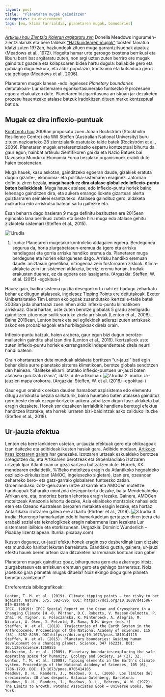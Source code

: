 ```yaml
---
layout: post
title:  "Planetaren mugak gainditzen"
categories: eu environment
tags: [eu, klima larrialdia, planetaren mugak, bonudaries]
---
```

[*Artikulu hau Zientzia Kaieran argitaratu zen*](https://zientziakaiera.eus/2021/12/29/planetaren-mugak-gainditzen/)
Donella Meadows ingurumen-zientzialariak eta bere taldeak [“Hazkundearen mugak”](https://eu.wikipedia.org/wiki/Hazkundearen_mugak) txosten famatua idatzi zuten 1972an, hazkundeak zituen muga garrantzitsuenak aipatuz (Meadows et al., 1972). Hogeita hamar urte geroago txostena berrikusi eta liburu berri bat argitaratu zuten, non argi uzten zuten berriro ere mugak gaindituz goazela eta kolapsoaren bidea hartu dugula: baliabide gero eta gutxiago dugu eskura, eta aldiz populazio, kontsumo eta kutsadura geroz eta gehiago (Meadows et al., 2006).

Planetaren mugak lanean -edo ingelesez *Planetary boundaries* deitutakoan- Lur sistemaren egonkortasunerako funtsezko 9 prozesuen egoera ebaluatzen dute. Planetaren bizigarritasuna arriskuan jar dezaketen prozesu hauentzako atalase batzuk iradokitzen dituen marko kontzeptual bat da.

## Mugak ez dira inflexio-puntuak

[Kontzeptu hau](https://www.stockholmresilience.org/research/planetary-boundaries.html) 2009an proposatu zuen Johan Rockström (Stockholm Resilience Centre) eta Will Steffen (Australian National University) buru zituen nazioarteko 28 zientzialarik osatutako talde batek (Rockström et al., 2009). Planetaren mugak erreferentziazko esparru kontzeptual bihurtu da gaur egun; hainbat artikulu zientifikoren gai da eta Nazio Batuek bai Davoseko Munduko Ekonomia Foroa bezalako organismoek erabili dute haien txostenetan.

Muga hauek, kasu askotan, gainditzeko egoeran daude, gizakiek eratuta dugun gizarte-, ekonomia- eta politika-sistemaren eraginez. Jatorrian definitu ziren bezala, **muga hauek ez dira atalase global edo inflexio-puntu baten baliokideak**. Muga hauek atalase, edo inflexio-puntu horiek baino lehenago gainditzen dira, eta aukera emango liokete gizarteari alerta goiztiarraren seinaleei erantzuteko. Atalasea gaindituz gero, aldaketa malkartsu edo arriskutsu batean sartu gaitezke eta.

Esan beharra dago hasieran 9 muga definitu bazituzten ere 2015ean egindako lana berrikusi zutela eta beste hiru muga edo atalase gehitu zizkiotela sistemari (Steffen et al., 2015).

![1.Irudia](https://zientziakaiera.eus/app/uploads/2021/12/Planetaren-mugak-1.jpg)
1. irudia: Planetaren mugetako kontroleko aldagaien egoera. Berdegunea segurua da, horia ziurgabetasun-eremua da (gero eta arrisku handiagoa) eta gorria arrisku handiko eremua da. Planetaren muga berdegune eta horien elkargunean dago. Arrisku handiko eremuan daude: aniztasun genetikoa, nitrogenoa zein fosforoaren zikloak. Klima-aldaketa zein lur-sistemen aldaketa, berriz, eremu horian. Irudiak erakusten duenez, ez da egoera oso lasaigarria. (Argazkia: Steffen, W. et al. (2015) -egokitua-)

Hauez gain, badira sistema guztia desegonkortu nahi ez badugu zeharkatu behar ez ditugun atalaseak, ingelesez Tipping Points ere deitutakoak. Exeter Unibertsitateko Tim Lenton ekologoak zuzendutako ikertzaile-talde batek 2008an jada ohartarazi zuen lehen aldiz inflexio-puntu klimatikoen arriskuaz. Garai hartan, uste zuten berotze globalak 5 gradu zentigradu gainditzen zituenean soilik sortuko zirela arriskuak (Lenton et al., 2008). Baina 2019ean, Lenton berak eta sei egilekidek adierazi zuten arriskuak askoz ere probableagoak eta hurbilagokoak direla orain.

Inflexio-puntu batzuk, haien arabera, gaur egun bizi dugun berotze-mailarekin gainditu ahal izan dira (Lenton et al., 2019). Ikertzaileek uste zuten inflexio-puntu horiek elkarrengandik independenteak zirela neurri handi batean.

Orain ohartarazten dute munduak aldaketa bortitzen “ur-jauzi” bati egin behar diola aurre planetako sistema klimatikoan, berotze globala sendotzen den heinean. “Baliteke elkarri lotutako inflexio-puntuen ur-jauzi baten atalasea gurutzatu izana”, idatzi dute artikuluan.
![2.Irudia](https://zientziakaiera.eus/app/uploads/2021/12/Inflexio-ur-jauzi.jpg)
2. irudia: Ur-jauzien mapa orokorra. (Argazkia: Steffen, W. et al. (2018) -egokitua-)

Gaur egun oraindik orekan dauden hamabost azpisistema edo elementu ditugu arriskutsu bezala sailkaturik, baina hauetako baten atalasea gaindituz gero beste denak ezegonkortzeko aukera zabaltzen digun fase-aldaketa bat eragin dezakete. Honek sor dezakeen larrialdirik handiena berotegi efektua handitzea litzateke, eta horrek lurraren bizi-baldintzak asko zailduko lituzke (Steffen et al., 2018).

## Ur-jauzia efektua

Lenton eta bere lankideen ustetan, ur-jauzia efektuak gero eta ohikoagoak izan daitezke eta adibideak ikusten hasiak gara. Adibide moduan, [Artikoko itsas izotzaren galera](https://zientziakaiera.eus/2014/12/03/izotzik-gabeko-ozeano-artikoa/) har genezake. Izotzaren urtzeak eskualdeko berotzea areagotzen du, eta Artikoaren berotzeak eta Groenlandiako izotzaren urtzeak Ipar Atlantikoan ur geza sartzea bultzatzen dute. Horrek, XX. mendearen erdialdetik, %15eko moteltzea eragin du Atlantikoko hegoaldeko oszilazio-zirkulazioan (AMOC, ingelesezko sigletan), izan ere, ozeanoan zeharreko bero- eta gatz-garraio globalaren funtsezko zatian. Groenlandiako izotz-geruzaren urtze azkarrak eta AMOCen moteltze handiagoak Saharako montzoia desegonkortu dezake, baita Mendebaldeko Afrikan ere, eta, ondorioz bertan lehortea eragin lezake. Gainera, AMOCen moteltzeak Amazonia lehortu dezake, Asia ekialdeko montzoiak nahasi edo eten eta Ozeano Australean beroaren metaketa eragin lezake, eta hortaz Antartikako izotzaren galera ere azkartu (Pörtner et al., 2019).
![3.Irudia](https://zientziakaiera.eus/app/uploads/2021/12/demonstration-gc3de85544_1920-1536x1024.jpg)
3. irudia: Hurrengo hamarkadan edo bi hamarkadetan gertatzen diren joera eta erabaki sozial eta teknologikoek eragin nabarmena izan lezakete Lur sistemaren ibilbide eta etorkizunean. (Argazkia: Dominic Wunderlich – Pixabay lizentziapean. Iturria: pixabay.com)

Ikusten dugunez, ur-jauzi efektu honek eragin oso desberdinak izan ditzake eta munduko hainbat lekutan barreiatuta. Esandako guztia, gainera, ur-jauzi efektu hauek beren artean izan ditzaketen harremanak kontuan izan gabe!

Planetaren mugak gaindituz goaz, bihurgunera gero eta azkarrago iritsiz, ziurgabetasun eta arriskuen eremuan gero eta gehiago barneratuz. Noiz jabetuko gara planetak mugak dituela? Noiz ekingo diogu gure planeta benetan zaintzeari?

Erreferentzia bibliografikoak:

    Lenton, T. M. et al. (2019). Climate tipping points — too risky to bet against. Nature, 575, 592-595. DOI: https://doi.org/10.1038/d41586-019-03595-0
    IPCC, (2019): IPCC Special Report on the Ocean and Cryosphere in a Changing Climate [H.-O. Pörtner, D.C. Roberts, V. Masson-Delmotte, P. Zhai, M. Tignor, E. Poloczanska, K. Mintenbeck, A. Alegría, M. Nicolai, A. Okem, J. Petzold, B. Rama, N.M. Weyer (eds.)]
    Steffen, W. et al. (2018). Trajectories of the Earth System in the Anthropocene. Proceedings of the National Academy of Sciences, 115 (33), 8252-8259. DOI:https://doi.org/10.1073/pnas.1810141115
    Steffen, W. et al. (2015). Planetary boundaries: Guiding human development on a changing planet. Science, 347 (6223). DOI: 10.1126/science.1259855
    Rockström, J. et al. (2009). Planetary boundaries:exploring the safe operating space for humanity. Ecology and Society, 14 (2), 32.
    Lenton, T. M. et al. (2008). Tipping elements in the Earth’s climate system. Proceedings of the National Academy of Sciences, 105 (6), 1786-1793. DOI: 10.1073/pnas.0705414105
    Meadows, D. H., Randers, J., Meadows, D. L. (2006). Los límites del crecimiento: 30 años después. Galaxia Gutenberg, Barcelona.
    Meadows, D. H., Randers, J., Meadows, D. L., Behrens, W. W. (1972). The Limits to Growth. Potomac Associates Book – Universe Books, New York.